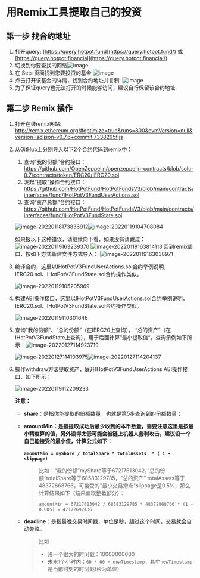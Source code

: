 # 用Remix工具提取自己的投资



## 第一步 找合约地址

1. 打开query:
   [https://query.hotpot.fund](https://query.hotpot.fund/) 或 [https://query.hotpot.financial](https://query.hotpot.financial/)
2. 切换到你要查找的网络![image](../../assets/imgs/B4C1612142FE4E8AACFA8AB80BD51642.png)
3. 在 Sets 页面找到您要投资的基金
   ![image](../../assets/imgs/3C983E29275A48E58628775A9B5B77DC.png)
4. 点击打开该基金的详情，找到合约地址并复制: ![image](../../assets/imgs/E31DF8F1A1B049CF84DD413227305267.png)
5. 为了保证query也无法打开的时候能够访问，建议自行保留该合约地址.



## 第二步 Remix 操作

1. 打开在线remix网站: http://remix.ethereum.org/#optimize=true&runs=800&evmVersion=null&version=soljson-v0.7.6+commit.7338295f.js

2. 从GitHub上分别导入以下2个合约代码到remix中：

   1. 查询“我的份额”合约接口：https://github.com/OpenZeppelin/openzeppelin-contracts/blob/solc-0.7/contracts/token/ERC20/IERC20.sol
   2. 发起“提取”操作合约接口：https://github.com/HotPotFund/HotPotFundsV3/blob/main/contracts/interfaces/fund/IHotPotV3FundUserActions.sol
   3. 查询“资产总额”合约接口：https://github.com/HotPotFund/HotPotFundsV3/blob/main/contracts/interfaces/fund/IHotPotV3FundState.sol

   ![image-20220118173836912](../../assets/imgs/image-20220118173836912.png)![image-20220119104708084](../../assets/imgs/image-20220119104708084.png)

   如果报以下这种错误，请继续向下看，如果没有请跳过：
   ![image-20220119163239370](../../assets/imgs/image-20220119163239370.png)
   ![image-20220119163814113](../../assets/imgs/image-20220119163814113.png)
   回到remix窗口，按如下方式新建文件方式导入：
   ![image-20220119163038971](../../assets/imgs/image-20220119163038971.png)

3. 编译合约，这里以IHotPotV3FundUserActions.sol合约举例说明，IERC20.sol、IHotPotV3FundState.sol合约操作类似。

   ![image-20220119105205969](../../assets/imgs/image-20220119105205969.png)

4. 构建ABI操作接口，这里以IHotPotV3FundUserActions.sol合约举例说明，IERC20.sol、IHotPotV3FundState.sol合约操作类似。

   ![image-20220119110301646](../../assets/imgs/image-20220119110301646.png)

6. 查询”我的份额“、“总的份额”（在IERC20上查询）， “总的资产”（在IHotPotV3FundState上查询），用于后面计算“最小提取值“，查询示例如下所示：![image-20220127114923719](../../assets/imgs/image-20220127114923719.png)

   ![image-20220127114103975](../../assets/imgs/image-20220127114103975.png)![image-20220127114204137](../../assets/imgs/image-20220127114204137.png)

6. 操作withdraw方法提取资产，展开IHotPotV3FundUserActions ABI操作接口，如下所示：

   ![image-20220119112209233](../../assets/imgs/image-20220127113009407.png)

   **注意：**

   + **share**：是指你能提取的份额数量，也就是第5步查询到的份额数量；
   
   + **amountMin：是指提取成功后最少收到的本币数量，需要注意这里是按最小精度算的值，另外设得太低可能会被链上机器人套利攻击，建议设一个自己能接受的最小值，计算公式如下：**
   
     ​                **`amountMin = myShare / totalShare * totalAssets  * ( 1 - slippage)`**
     
     > 比如：“我的份额”myShare等于67217613042，”总的份额“totalShare等于68583129785，“总的资产”  totalAssets等于48372868766，可接受的"最小交易滑点"slippage是0.5%，那么计算结果如下（结果值取整数部分）：
     >
     > `amountMin = 67217613042 / 68583129785 * 48372868766 * (1 - 0.005) = 47172697436`
     
   + **deadline**：是指最晚交易时间戳，单位是秒，超过这个时间，交易就会自动失败。
   
     > 比如：
     >
     > + 设一个很大的时间戳：10000000000
     > + 未来1个小时内：`60 * 60 + nowTimestamp`，其中`nowTimestamp`是当前时刻的时间戳(秒为单位)

